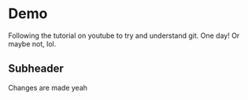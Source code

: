 # Demo

Following the tutorial on youtube to try and understand git.
One day!
Or maybe not, lol.


## Subheader

Changes are made yeah